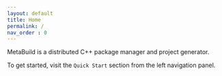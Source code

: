 ```yaml
---
layout: default
title: Home
permalink: /
nav_order : 0
---
```


MetaBuild is a distributed C++ package manager and project generator.

To get started, visit the `Quick Start` section from the left navigation panel.